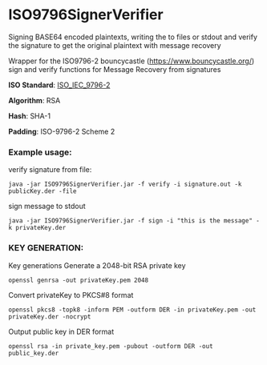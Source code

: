 # ISO9796SignerVerifier
Signing  BASE64 encoded plaintexts, writing the to files or stdout and verify the signature to get the original plaintext with message recovery

Wrapper for the ISO9796-2 bouncycastle (https://www.bouncycastle.org/) sign
and verify functions for Message Recovery from signatures

__ISO Standard__: [ISO_IEC_9796-2](http://www.sarm.am/docs/ISO_IEC_9796-2_2002(E)-Character_PDF_document.pdf)

__Algorithm__: RSA 

__Hash__: SHA-1 

__Padding__: ISO-9796-2 Scheme 2


### Example usage: 
verify signature from file:

`java -jar ISO9796SignerVerifier.jar -f verify -i signature.out -k publicKey.der -file`

sign message to stdout

`java -jar ISO9796SignerVerifier.jar -f sign -i "this is the message" -k privateKey.der`

### KEY GENERATION:
 
Key generations Generate a 2048-bit RSA private key 

`openssl genrsa -out privateKey.pem 2048`

Convert privateKey to PKCS#8 format 

`openssl pkcs8 -topk8 -inform PEM -outform DER -in privateKey.pem -out privateKey.der -nocrypt`

Output public key in DER format

`openssl rsa -in private_key.pem -pubout -outform DER -out public_key.der`

